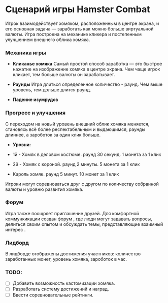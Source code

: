# Сценарий игры Hamster Combat

Игрок взаимодействует хомяком, расположенным в центре экрана, и его основная задача — заработать как можно больше виртуальной валюты. Игра построена на механике кликера и постепенным улучшением внешнего облика хомяка.

### Механика игры

- **Кликанье хомяка**
  Самый простой способ заработка — это быстрое нажатие на изображение хомяка в центре экрана. Чем чаще игрок кликает, тем больше валюты он зарабатывает.

- **Раунды**
  Игра длиться определенное количество - раунд. Чем выше уровень, тем дольше длится раунд.

- **Падение изумрудов**

### Прогресс и улучшения

С переходом на новый уровень внешний облик хомяка меняется, становясь всё более респектабельным и выдающимся, раунды длиннее, а зароботок за один клик больше.

- **Уровни:**

- 1й - Хомяк в деловом костюме. раунд 30 секунд. 1 монета за 1 клик
- 2й - Хомяк с короной. раунд 2 минуты. 5 монета за 1 клик
- Кароль хомяк. раунд 5 минут. 10 монет за 1 клик

Игроки могут соревноваться друг с другом по количеству собранной валюты и уровню развития хомяка.

### Форум

Игра также поощряет приглашение друзей. Для комфортной коммункикации создан форум , где люди могут задавать вопросы, делиться своим опытом и обсуждать темы, представляющие взаимный интерес .

### Лидборд

В лидборде отображены достижения участников: количество заработанных монет, уровень хомяка, зароботок в час.

### TODO:

- [ ] Добавить возможность кастомизации хомяка.
- [ ] Разработать систему достижений и наград.
- [ ] Ввести соревновательные рейтинги.
